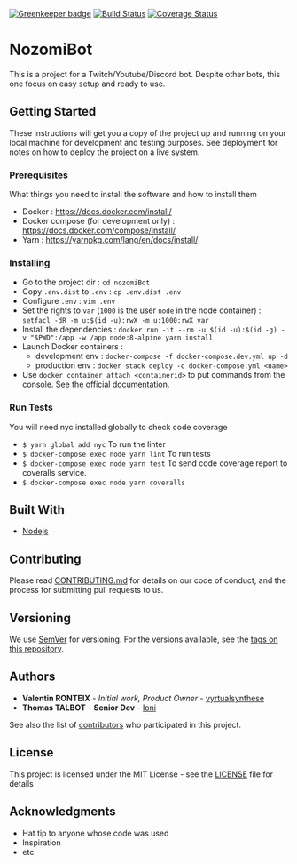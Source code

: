 [![Greenkeeper badge](https://badges.greenkeeper.io/vyrtualsynthese/nozomiBot.svg)](https://greenkeeper.io/) [![Build Status](https://travis-ci.org/vyrtualsynthese/nozomiBot.svg?branch=master)](https://travis-ci.org/vyrtualsynthese/nozomiBot) [![Coverage Status](https://coveralls.io/repos/github/vyrtualsynthese/nozomiBot/badge.svg?branch=master)](https://coveralls.io/github/vyrtualsynthese/nozomiBot?branch=master)

# NozomiBot

This is a project for a Twitch/Youtube/Discord bot. Despite other bots, this one focus on easy setup and ready to use.

## Getting Started

These instructions will get you a copy of the project up and running on your local machine for development and testing purposes. See deployment for notes on how to deploy the project on a live system.

### Prerequisites

What things you need to install the software and how to install them

* Docker : https://docs.docker.com/install/
* Docker compose (for development only) : https://docs.docker.com/compose/install/
* Yarn : https://yarnpkg.com/lang/en/docs/install/

### Installing

* Go to the project dir : `cd nozomiBot`
* Copy `.env.dist` to `.env` : `cp .env.dist .env`
* Configure `.env` : `vim .env`
* Set the rights to `var` (`1000` is the user `node` in the node container) : `setfacl -dR -m u:$(id -u):rwX -m u:1000:rwX var`
* Install the dependencies : `docker run -it --rm -u $(id -u):$(id -g) -v "$PWD":/app -w /app node:8-alpine yarn install`
* Launch Docker containers :
    * development env : `docker-compose -f docker-compose.dev.yml up -d`
    * production env : `docker stack deploy -c docker-compose.yml <name>`
* Use `docker container attach <containerid>` to put commands from the console. [See the official documentation](https://docs.docker.com/engine/reference/commandline/attach/#parent-command).

### Run Tests
You will need nyc installed globally to check code coverage
* `$ yarn global add nyc`
To run the linter
* `$ docker-compose exec node yarn lint`
To run tests
* `$ docker-compose exec node yarn test`
To send code coverage report to coveralls service.
* `$ docker-compose exec node yarn coveralls`

## Built With

* [Nodejs](https://nodejs.org/en/)

## Contributing

Please read [CONTRIBUTING.md](https://gist.github.com/PurpleBooth/b24679402957c63ec426) for details on our code of conduct, and the process for submitting pull requests to us.

## Versioning

We use [SemVer](http://semver.org/) for versioning. For the versions available, see the [tags on this repository](https://github.com/your/project/tags). 

## Authors

* **Valentin RONTEIX** - *Initial work, Product Owner* - [vyrtualsynthese](https://github.com/vyrtualsynthese)
* **Thomas TALBOT** - **Senior Dev** - [Ioni](https://github.com/Ioni14)

See also the list of [contributors](https://github.com/vyrtualsynthese/nozomiBot/graphs/contributors) who participated in this project.

## License

This project is licensed under the MIT License - see the [LICENSE](LICENSE) file for details

## Acknowledgments

* Hat tip to anyone whose code was used
* Inspiration
* etc
